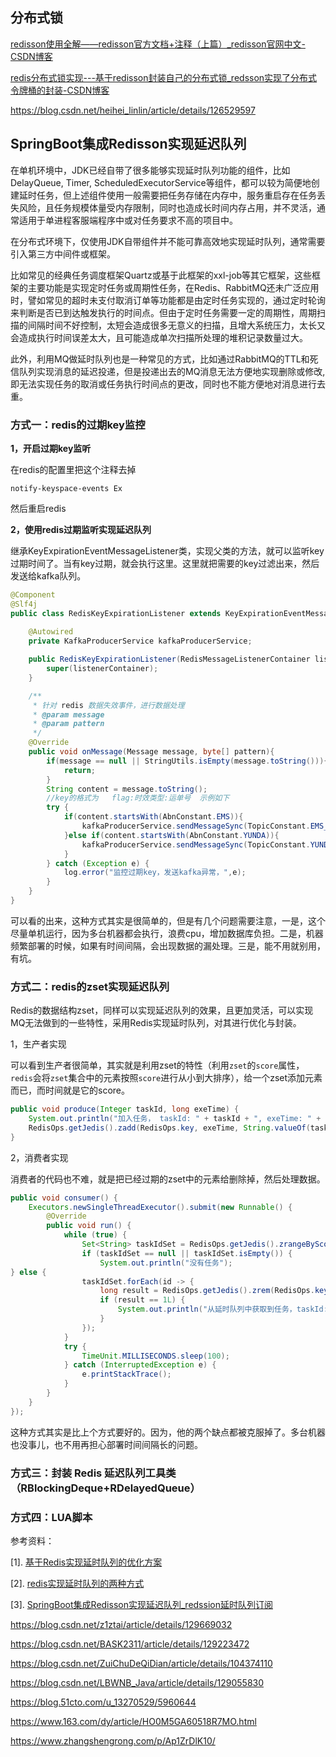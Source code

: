 

## 分布式锁

[redisson使用全解——redisson官方文档+注释（上篇）_redisson官网中文-CSDN博客](https://blog.csdn.net/A_art_xiang/article/details/125525864)

[redis分布式锁实现---基于redisson封装自己的分布式锁_redsson实现了分布式令牌桶的封装-CSDN博客](https://blog.csdn.net/Hellowenpan/article/details/119320317)

https://blog.csdn.net/heihei_linlin/article/details/126529597







## SpringBoot集成Redisson实现延迟队列

在单机环境中，JDK已经自带了很多能够实现延时队列功能的组件，比如DelayQueue, Timer, ScheduledExecutorService等组件，都可以较为简便地创建延时任务，但上述组件使用一般需要把任务存储在内存中，服务重启存在任务丢失风险，且任务规模体量受内存限制，同时也造成长时间内存占用，并不灵活，通常适用于单进程客服端程序中或对任务要求不高的项目中。

在分布式环境下，仅使用JDK自带组件并不能可靠高效地实现延时队列，通常需要引入第三方中间件或框架。

比如常见的经典任务调度框架Quartz或基于此框架的xxl-job等其它框架，这些框架的主要功能是实现定时任务或周期性任务，在Redis、RabbitMQ还未广泛应用时，譬如常见的超时未支付取消订单等功能都是由定时任务实现的，通过定时轮询来判断是否已到达触发执行的时间点。但由于定时任务需要一定的周期性，周期扫描的间隔时间不好控制，太短会造成很多无意义的扫描，且增大系统压力，太长又会造成执行时间误差太大，且可能造成单次扫描所处理的堆积记录数量过大。

此外，利用MQ做延时队列也是一种常见的方式，比如通过RabbitMQ的TTL和死信队列实现消息的延迟投递，但是投递出去的MQ消息无法方便地实现删除或修改,即无法实现任务的取消或任务执行时间点的更改，同时也不能方便地对消息进行去重。



### 方式一：redis的过期key监控

**1，开启过期key监听**

在redis的配置里把这个注释去掉

~~~
notify-keyspace-events Ex
~~~

然后重启redis

**2，使用redis过期监听实现延迟队列**

继承KeyExpirationEventMessageListener类，实现父类的方法，就可以监听key过期时间了。当有key过期，就会执行这里。这里就把需要的key过滤出来，然后发送给kafka队列。

```java
@Component
@Slf4j
public class RedisKeyExpirationListener extends KeyExpirationEventMessageListener  {
    
    @Autowired
    private KafkaProducerService kafkaProducerService;

    public RedisKeyExpirationListener(RedisMessageListenerContainer listenerContainer) {
        super(listenerContainer);
    }

    /**
     * 针对 redis 数据失效事件，进行数据处理
     * @param message
     * @param pattern
     */
    @Override
    public void onMessage(Message message, byte[] pattern){
        if(message == null || StringUtils.isEmpty(message.toString())){
            return;
        }
        String content = message.toString();
        //key的格式为   flag:时效类型:运单号  示例如下
        try {
            if(content.startsWith(AbnConstant.EMS)){
                kafkaProducerService.sendMessageSync(TopicConstant.EMS_WAYBILL_ABN_QUEUE,content);
            }else if(content.startsWith(AbnConstant.YUNDA)){
                kafkaProducerService.sendMessageSync(TopicConstant.YUNDA_WAYBILL_ABN_QUEUE,content);
            }
        } catch (Exception e) {
            log.error("监控过期key，发送kafka异常，",e);
        }
    }
}
```
可以看的出来，这种方式其实是很简单的，但是有几个问题需要注意，一是，这个尽量单机运行，因为多台机器都会执行，浪费cpu，增加数据库负担。二是，机器频繁部署的时候，如果有时间间隔，会出现数据的漏处理。三是，能不用就别用，有坑。

### 方式二：redis的zset实现延迟队列

Redis的数据结构zset，同样可以实现延迟队列的效果，且更加灵活，可以实现MQ无法做到的一些特性，采用Redis实现延时队列，对其进行优化与封装。

1，生产者实现

可以看到生产者很简单，其实就是利用zset的特性（利用`zset`的`score`属性，`redis`会将`zset`集合中的元素按照`score`进行从小到大排序），给一个zset添加元素而已，而时间就是它的score。

~~~java
public void produce(Integer taskId, long exeTime) {
    System.out.println("加入任务， taskId: " + taskId + ", exeTime: " + exeTime + ", 当前时间：" + LocalDateTime.now());
    RedisOps.getJedis().zadd(RedisOps.key, exeTime, String.valueOf(taskId));
}
~~~

2，消费者实现

消费者的代码也不难，就是把已经过期的zset中的元素给删除掉，然后处理数据。

```java
public void consumer() {
    Executors.newSingleThreadExecutor().submit(new Runnable() {
        @Override
        public void run() {
            while (true) {
                Set<String> taskIdSet = RedisOps.getJedis().zrangeByScore(RedisOps.key, 0, System.currentTimeMillis(), 0, 1);
                if (taskIdSet == null || taskIdSet.isEmpty()) {
                    System.out.println("没有任务");
} else {
                taskIdSet.forEach(id -> {
                    long result = RedisOps.getJedis().zrem(RedisOps.key, id);
                    if (result == 1L) {
                        System.out.println("从延时队列中获取到任务，taskId:" + id + " , 当前时间：" + LocalDateTime.now());
                    }
                });
            }
            try {
                TimeUnit.MILLISECONDS.sleep(100);
            } catch (InterruptedException e) {
                e.printStackTrace();
            }
        }
    }
});

```
这种方式其实是比上个方式要好的。因为，他的两个缺点都被克服掉了。多台机器也没事儿，也不用再担心部署时间间隔长的问题。



### 方式三：封装 Redis 延迟队列工具类（RBlockingDeque+RDelayedQueue）





### 方式四：LUA脚本







参考资料：

[1]. [基于Redis实现延时队列的优化方案](https://blog.csdn.net/u012791490/article/details/125243933)

[2]. [redis实现延时队列的两种方式](https://blog.csdn.net/qq_36268452/article/details/113392170)

[3]. [SpringBoot集成Redisson实现延迟队列_redssion延时队列订阅](https://blog.csdn.net/qq_40087415/article/details/115940092)

https://blog.csdn.net/z1ztai/article/details/129669032

https://blog.csdn.net/BASK2311/article/details/129223472

https://blog.csdn.net/ZuiChuDeQiDian/article/details/104374110

https://blog.csdn.net/LBWNB_Java/article/details/129055830

https://blog.51cto.com/u_13270529/5960644

https://www.163.com/dy/article/HO0M5GA60518R7MO.html

https://www.zhangshengrong.com/p/Ap1ZrDlK10/
